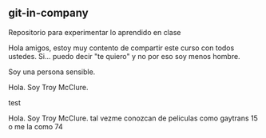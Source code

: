 ## git-in-company
Repositorio para experimentar lo aprendido en clase

Hola amigos, estoy muy contento de compartir este curso con todos ustedes. Si... puedo decir "te quiero" y no por eso soy menos hombre.

Soy una persona sensible. 

Hola. Soy Troy McClure.

test

Hola. Soy Troy McClure. tal vezme conozcan de peliculas como gaytrans 15 o me la como 74

